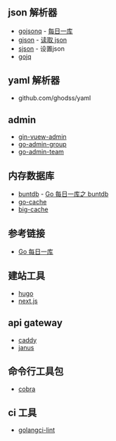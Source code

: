 ## json 解析器
* [gojsonq](https://github.com/thedevsaddam/gojsonq) - [每日一库](https://darjun.github.io/2020/02/24/godailylib/gojsonq/)
* [gjson](https://darjun.github.io/2020/03/22/godailylib/gjson/) - [读取 json](https://darjun.github.io/2020/03/22/godailylib/gjson/)
* [sjson](https://github.com/tidwall/sjson) - 设置json
* [gojq](https://github.com/itchyny/gojq)

## yaml 解析器
* github.com/ghodss/yaml

## admin
* [gin-vuew-admin](https://github.com/flipped-aurora/gin-vue-admin) 
* [go-admin-group](https://github.com/GoAdminGroup/go-admin)
* [go-admin-team](https://github.com/go-admin-team/go-admin)

## 内存数据库
* [buntdb](github.com/tidwall/buntdb) - [Go 每日一库之 buntdb](https://darjun.github.io/2020/03/21/godailylib/buntdb/)
* [go-cache](https://github.com/patrickmn/go-cache)
* [big-cache](https://github.com/allegro/bigcache)

## 参考链接
* [Go 每日一库](https://github.com/darjun/go-daily-lib)

## 建站工具
* [hugo](https://github.com/gohugoio/hugo)
* [next.js](https://github.com/vercel/next.js)

## api gateway
* [caddy](https://github.com/caddyserver/caddy)
* [janus](https://github.com/motiv-labs/janus)

## 命令行工具包
* [cobra](https://github.com/spf13/cobra)

## ci 工具
*  [golangci-lint](https://github.com/golangci/golangci-lint)